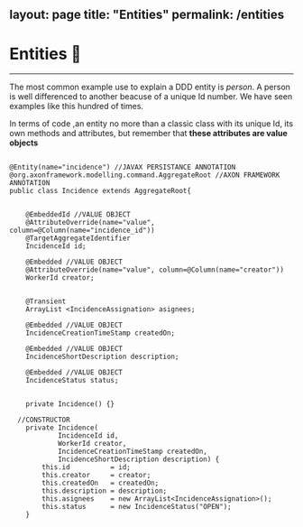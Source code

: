 layout: page
title: "Entities"
permalink: /entities
---
# Entities 👻
---


The most common example use to explain a DDD entity is _person_. A person  is well differenced to another beacuse of a unique Id number. We have seen examples like this hundred of times.

In terms of code ,an entity no more than a classic class with its unique Id, its own methods and attributes, but remember that **these attributes are value objects** 

```

@Entity(name="incidence") //JAVAX PERSISTANCE ANNOTATION
@org.axonframework.modelling.command.AggregateRoot //AXON FRAMEWORK ANNOTATION
public class Incidence extends AggregateRoot{
	
	
	@EmbeddedId //VALUE OBJECT
	@AttributeOverride(name="value", column=@Column(name="incidence_id"))
	@TargetAggregateIdentifier
	IncidenceId id;
	
	@Embedded //VALUE OBJECT
	@AttributeOverride(name="value", column=@Column(name="creator"))
	WorkerId creator;
	
	
	@Transient
	ArrayList <IncidenceAssignation> asignees;
		
	@Embedded //VALUE OBJECT
	IncidenceCreationTimeStamp createdOn;
	
	@Embedded //VALUE OBJECT
	IncidenceShortDescription description;
	
	@Embedded //VALUE OBJECT
	IncidenceStatus status;
	

	private Incidence() {}
	
  //CONSTRUCTOR
	private Incidence(
			IncidenceId id, 
			WorkerId creator, 
			IncidenceCreationTimeStamp createdOn,
			IncidenceShortDescription description) {
		this.id          = id;
		this.creator     = creator;
		this.createdOn   = createdOn;
		this.description = description;
		this.asignees    = new ArrayList<IncidenceAssignation>();
		this.status      = new IncidenceStatus("OPEN");
	}

```
